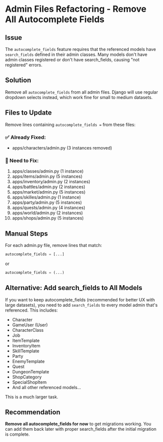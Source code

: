 # Admin Files Refactoring - Remove All Autocomplete Fields

## Issue
The `autocomplete_fields` feature requires that the referenced models have `search_fields` defined in their admin classes. Many models don't have admin classes registered or don't have search_fields, causing "not registered" errors.

## Solution
Remove all `autocomplete_fields` from all admin files. Django will use regular dropdown selects instead, which work fine for small to medium datasets.

## Files to Update

Remove lines containing `autocomplete_fields =` from these files:

### ✅ Already Fixed:
- apps/characters/admin.py (3 instances removed)

### 🔄 Need to Fix:
1. apps/classes/admin.py (1 instance)
2. apps/items/admin.py (5 instances)
3. apps/inventory/admin.py (2 instances)
4. apps/battles/admin.py (2 instances)
5. apps/market/admin.py (5 instances)
6. apps/skilles/admin.py (1 instance)
7. apps/party/admin.py (5 instances)
8. apps/quests/admin.py (4 instances)
9. apps/world/admin.py (2 instances)
10. apps/shops/admin.py (5 instances)

## Manual Steps

For each admin.py file, remove lines that match:
```python
autocomplete_fields = [...]
```
or
```python
autocomplete_fields = (...)
```

## Alternative: Add search_fields to All Models

If you want to keep autocomplete_fields (recommended for better UX with large datasets), you need to add `search_fields` to every model admin that's referenced. This includes:

- Character
- GameUser (User)
- CharacterClass
- Job
- ItemTemplate
- InventoryItem
- SkillTemplate
- Party
- EnemyTemplate
- Quest
- DungeonTemplate
- ShopCategory
- SpecialShopItem
- And all other referenced models...

This is a much larger task.

## Recommendation

**Remove all autocomplete_fields for now** to get migrations working. You can add them back later with proper search_fields after the initial migration is complete.
